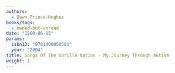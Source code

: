 ```yaml
---
authors:
  - Dawn Prince-Hughes
books/tags:
  - owned-but-unread
date: "1800-06-15"
params:
  isbn13: "9781400050581"
  year: "2004"
title: Songs Of The Gorilla Nation - My Journey Through Autism
weight: 1
---
```


<!--more-->
